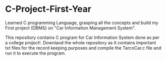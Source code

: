 # C-Project-First-Year
Learned C programming Language, grasping all the concepts and build my First project (DBMS) on "Car Information Management System".

This repository contains C program for Car Information System done as per a college project!. Downlaod the whole repository as it contains 
important txt  files for the record keeping purposes and compile the TarcoCar.c file and run it to execute the program.
